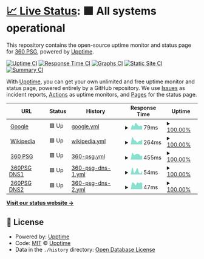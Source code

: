 # [📈 Live Status](https://upptime.360psg.net): <!--live status--> **🟩 All systems operational**

This repository contains the open-source uptime monitor and status page for [360 PSG](https://www.360psg.com), powered by [Upptime](https://github.com/upptime/upptime).

[![Uptime CI](https://github.com/360psg/upptime/workflows/Uptime%20CI/badge.svg)](https://github.com/360psg/upptime/actions?query=workflow%3A%22Uptime+CI%22)
[![Response Time CI](https://github.com/360psg/upptime/workflows/Response%20Time%20CI/badge.svg)](https://github.com/360psg/upptime/actions?query=workflow%3A%22Response+Time+CI%22)
[![Graphs CI](https://github.com/360psg/upptime/workflows/Graphs%20CI/badge.svg)](https://github.com/360psg/upptime/actions?query=workflow%3A%22Graphs+CI%22)
[![Static Site CI](https://github.com/360psg/upptime/workflows/Static%20Site%20CI/badge.svg)](https://github.com/360psg/upptime/actions?query=workflow%3A%22Static+Site+CI%22)
[![Summary CI](https://github.com/360psg/upptime/workflows/Summary%20CI/badge.svg)](https://github.com/360psg/upptime/actions?query=workflow%3A%22Summary+CI%22)

With [Upptime](https://upptime.js.org), you can get your own unlimited and free uptime monitor and status page, powered entirely by a GitHub repository. We use [Issues](https://github.com/upptime/upptime/issues) as incident reports, [Actions](https://github.com/360psg/upptime/actions) as uptime monitors, and [Pages](https://demo.upptime.js.org) for the status page.

<!--start: status pages-->
<!-- This summary is generated by Upptime (https://github.com/upptime/upptime) -->
<!-- Do not edit this manually, your changes will be overwritten -->
<!-- prettier-ignore -->
| URL | Status | History | Response Time | Uptime |
| --- | ------ | ------- | ------------- | ------ |
| <img alt="" src="https://favicons.githubusercontent.com/www.google.com" height="13"> [Google](https://www.google.com) | 🟩 Up | [google.yml](https://github.com/360PSG/upptime/commits/HEAD/history/google.yml) | <details><summary><img alt="Response time graph" src="./graphs/google/response-time-week.png" height="20"> 79ms</summary><br><a href="https://upptime.360psg.net/history/google"><img alt="Response time 75" src="https://img.shields.io/endpoint?url=https%3A%2F%2Fraw.githubusercontent.com%2F360PSG%2Fupptime%2FHEAD%2Fapi%2Fgoogle%2Fresponse-time.json"></a><br><a href="https://upptime.360psg.net/history/google"><img alt="24-hour response time 64" src="https://img.shields.io/endpoint?url=https%3A%2F%2Fraw.githubusercontent.com%2F360PSG%2Fupptime%2FHEAD%2Fapi%2Fgoogle%2Fresponse-time-day.json"></a><br><a href="https://upptime.360psg.net/history/google"><img alt="7-day response time 79" src="https://img.shields.io/endpoint?url=https%3A%2F%2Fraw.githubusercontent.com%2F360PSG%2Fupptime%2FHEAD%2Fapi%2Fgoogle%2Fresponse-time-week.json"></a><br><a href="https://upptime.360psg.net/history/google"><img alt="30-day response time 75" src="https://img.shields.io/endpoint?url=https%3A%2F%2Fraw.githubusercontent.com%2F360PSG%2Fupptime%2FHEAD%2Fapi%2Fgoogle%2Fresponse-time-month.json"></a><br><a href="https://upptime.360psg.net/history/google"><img alt="1-year response time 75" src="https://img.shields.io/endpoint?url=https%3A%2F%2Fraw.githubusercontent.com%2F360PSG%2Fupptime%2FHEAD%2Fapi%2Fgoogle%2Fresponse-time-year.json"></a></details> | <details><summary><a href="https://upptime.360psg.net/history/google">100.00%</a></summary><a href="https://upptime.360psg.net/history/google"><img alt="All-time uptime 100.00%" src="https://img.shields.io/endpoint?url=https%3A%2F%2Fraw.githubusercontent.com%2F360PSG%2Fupptime%2FHEAD%2Fapi%2Fgoogle%2Fuptime.json"></a><br><a href="https://upptime.360psg.net/history/google"><img alt="24-hour uptime 100.00%" src="https://img.shields.io/endpoint?url=https%3A%2F%2Fraw.githubusercontent.com%2F360PSG%2Fupptime%2FHEAD%2Fapi%2Fgoogle%2Fuptime-day.json"></a><br><a href="https://upptime.360psg.net/history/google"><img alt="7-day uptime 100.00%" src="https://img.shields.io/endpoint?url=https%3A%2F%2Fraw.githubusercontent.com%2F360PSG%2Fupptime%2FHEAD%2Fapi%2Fgoogle%2Fuptime-week.json"></a><br><a href="https://upptime.360psg.net/history/google"><img alt="30-day uptime 100.00%" src="https://img.shields.io/endpoint?url=https%3A%2F%2Fraw.githubusercontent.com%2F360PSG%2Fupptime%2FHEAD%2Fapi%2Fgoogle%2Fuptime-month.json"></a><br><a href="https://upptime.360psg.net/history/google"><img alt="1-year uptime 100.00%" src="https://img.shields.io/endpoint?url=https%3A%2F%2Fraw.githubusercontent.com%2F360PSG%2Fupptime%2FHEAD%2Fapi%2Fgoogle%2Fuptime-year.json"></a></details>
| <img alt="" src="https://favicons.githubusercontent.com/en.wikipedia.org" height="13"> [Wikipedia](https://en.wikipedia.org) | 🟩 Up | [wikipedia.yml](https://github.com/360PSG/upptime/commits/HEAD/history/wikipedia.yml) | <details><summary><img alt="Response time graph" src="./graphs/wikipedia/response-time-week.png" height="20"> 264ms</summary><br><a href="https://upptime.360psg.net/history/wikipedia"><img alt="Response time 279" src="https://img.shields.io/endpoint?url=https%3A%2F%2Fraw.githubusercontent.com%2F360PSG%2Fupptime%2FHEAD%2Fapi%2Fwikipedia%2Fresponse-time.json"></a><br><a href="https://upptime.360psg.net/history/wikipedia"><img alt="24-hour response time 313" src="https://img.shields.io/endpoint?url=https%3A%2F%2Fraw.githubusercontent.com%2F360PSG%2Fupptime%2FHEAD%2Fapi%2Fwikipedia%2Fresponse-time-day.json"></a><br><a href="https://upptime.360psg.net/history/wikipedia"><img alt="7-day response time 264" src="https://img.shields.io/endpoint?url=https%3A%2F%2Fraw.githubusercontent.com%2F360PSG%2Fupptime%2FHEAD%2Fapi%2Fwikipedia%2Fresponse-time-week.json"></a><br><a href="https://upptime.360psg.net/history/wikipedia"><img alt="30-day response time 279" src="https://img.shields.io/endpoint?url=https%3A%2F%2Fraw.githubusercontent.com%2F360PSG%2Fupptime%2FHEAD%2Fapi%2Fwikipedia%2Fresponse-time-month.json"></a><br><a href="https://upptime.360psg.net/history/wikipedia"><img alt="1-year response time 279" src="https://img.shields.io/endpoint?url=https%3A%2F%2Fraw.githubusercontent.com%2F360PSG%2Fupptime%2FHEAD%2Fapi%2Fwikipedia%2Fresponse-time-year.json"></a></details> | <details><summary><a href="https://upptime.360psg.net/history/wikipedia">100.00%</a></summary><a href="https://upptime.360psg.net/history/wikipedia"><img alt="All-time uptime 100.00%" src="https://img.shields.io/endpoint?url=https%3A%2F%2Fraw.githubusercontent.com%2F360PSG%2Fupptime%2FHEAD%2Fapi%2Fwikipedia%2Fuptime.json"></a><br><a href="https://upptime.360psg.net/history/wikipedia"><img alt="24-hour uptime 100.00%" src="https://img.shields.io/endpoint?url=https%3A%2F%2Fraw.githubusercontent.com%2F360PSG%2Fupptime%2FHEAD%2Fapi%2Fwikipedia%2Fuptime-day.json"></a><br><a href="https://upptime.360psg.net/history/wikipedia"><img alt="7-day uptime 100.00%" src="https://img.shields.io/endpoint?url=https%3A%2F%2Fraw.githubusercontent.com%2F360PSG%2Fupptime%2FHEAD%2Fapi%2Fwikipedia%2Fuptime-week.json"></a><br><a href="https://upptime.360psg.net/history/wikipedia"><img alt="30-day uptime 100.00%" src="https://img.shields.io/endpoint?url=https%3A%2F%2Fraw.githubusercontent.com%2F360PSG%2Fupptime%2FHEAD%2Fapi%2Fwikipedia%2Fuptime-month.json"></a><br><a href="https://upptime.360psg.net/history/wikipedia"><img alt="1-year uptime 100.00%" src="https://img.shields.io/endpoint?url=https%3A%2F%2Fraw.githubusercontent.com%2F360PSG%2Fupptime%2FHEAD%2Fapi%2Fwikipedia%2Fuptime-year.json"></a></details>
| <img alt="" src="https://favicons.githubusercontent.com/www.360psg.com" height="13"> [360 PSG](https://www.360psg.com) | 🟩 Up | [360-psg.yml](https://github.com/360PSG/upptime/commits/HEAD/history/360-psg.yml) | <details><summary><img alt="Response time graph" src="./graphs/360-psg/response-time-week.png" height="20"> 455ms</summary><br><a href="https://upptime.360psg.net/history/360-psg"><img alt="Response time 680" src="https://img.shields.io/endpoint?url=https%3A%2F%2Fraw.githubusercontent.com%2F360PSG%2Fupptime%2FHEAD%2Fapi%2F360-psg%2Fresponse-time.json"></a><br><a href="https://upptime.360psg.net/history/360-psg"><img alt="24-hour response time 364" src="https://img.shields.io/endpoint?url=https%3A%2F%2Fraw.githubusercontent.com%2F360PSG%2Fupptime%2FHEAD%2Fapi%2F360-psg%2Fresponse-time-day.json"></a><br><a href="https://upptime.360psg.net/history/360-psg"><img alt="7-day response time 455" src="https://img.shields.io/endpoint?url=https%3A%2F%2Fraw.githubusercontent.com%2F360PSG%2Fupptime%2FHEAD%2Fapi%2F360-psg%2Fresponse-time-week.json"></a><br><a href="https://upptime.360psg.net/history/360-psg"><img alt="30-day response time 680" src="https://img.shields.io/endpoint?url=https%3A%2F%2Fraw.githubusercontent.com%2F360PSG%2Fupptime%2FHEAD%2Fapi%2F360-psg%2Fresponse-time-month.json"></a><br><a href="https://upptime.360psg.net/history/360-psg"><img alt="1-year response time 680" src="https://img.shields.io/endpoint?url=https%3A%2F%2Fraw.githubusercontent.com%2F360PSG%2Fupptime%2FHEAD%2Fapi%2F360-psg%2Fresponse-time-year.json"></a></details> | <details><summary><a href="https://upptime.360psg.net/history/360-psg">100.00%</a></summary><a href="https://upptime.360psg.net/history/360-psg"><img alt="All-time uptime 100.00%" src="https://img.shields.io/endpoint?url=https%3A%2F%2Fraw.githubusercontent.com%2F360PSG%2Fupptime%2FHEAD%2Fapi%2F360-psg%2Fuptime.json"></a><br><a href="https://upptime.360psg.net/history/360-psg"><img alt="24-hour uptime 100.00%" src="https://img.shields.io/endpoint?url=https%3A%2F%2Fraw.githubusercontent.com%2F360PSG%2Fupptime%2FHEAD%2Fapi%2F360-psg%2Fuptime-day.json"></a><br><a href="https://upptime.360psg.net/history/360-psg"><img alt="7-day uptime 100.00%" src="https://img.shields.io/endpoint?url=https%3A%2F%2Fraw.githubusercontent.com%2F360PSG%2Fupptime%2FHEAD%2Fapi%2F360-psg%2Fuptime-week.json"></a><br><a href="https://upptime.360psg.net/history/360-psg"><img alt="30-day uptime 100.00%" src="https://img.shields.io/endpoint?url=https%3A%2F%2Fraw.githubusercontent.com%2F360PSG%2Fupptime%2FHEAD%2Fapi%2F360-psg%2Fuptime-month.json"></a><br><a href="https://upptime.360psg.net/history/360-psg"><img alt="1-year uptime 100.00%" src="https://img.shields.io/endpoint?url=https%3A%2F%2Fraw.githubusercontent.com%2F360PSG%2Fupptime%2FHEAD%2Fapi%2F360-psg%2Fuptime-year.json"></a></details>
| <img alt="" src="https://favicons.githubusercontent.com/null" height="13"> [360PSG DNS1](ns1.360psg.com) | 🟩 Up | [360-psg-dns-1.yml](https://github.com/360PSG/upptime/commits/HEAD/history/360-psg-dns-1.yml) | <details><summary><img alt="Response time graph" src="./graphs/360-psg-dns-1/response-time-week.png" height="20"> 54ms</summary><br><a href="https://upptime.360psg.net/history/360-psg-dns-1"><img alt="Response time 59" src="https://img.shields.io/endpoint?url=https%3A%2F%2Fraw.githubusercontent.com%2F360PSG%2Fupptime%2FHEAD%2Fapi%2F360-psg-dns-1%2Fresponse-time.json"></a><br><a href="https://upptime.360psg.net/history/360-psg-dns-1"><img alt="24-hour response time 54" src="https://img.shields.io/endpoint?url=https%3A%2F%2Fraw.githubusercontent.com%2F360PSG%2Fupptime%2FHEAD%2Fapi%2F360-psg-dns-1%2Fresponse-time-day.json"></a><br><a href="https://upptime.360psg.net/history/360-psg-dns-1"><img alt="7-day response time 54" src="https://img.shields.io/endpoint?url=https%3A%2F%2Fraw.githubusercontent.com%2F360PSG%2Fupptime%2FHEAD%2Fapi%2F360-psg-dns-1%2Fresponse-time-week.json"></a><br><a href="https://upptime.360psg.net/history/360-psg-dns-1"><img alt="30-day response time 59" src="https://img.shields.io/endpoint?url=https%3A%2F%2Fraw.githubusercontent.com%2F360PSG%2Fupptime%2FHEAD%2Fapi%2F360-psg-dns-1%2Fresponse-time-month.json"></a><br><a href="https://upptime.360psg.net/history/360-psg-dns-1"><img alt="1-year response time 59" src="https://img.shields.io/endpoint?url=https%3A%2F%2Fraw.githubusercontent.com%2F360PSG%2Fupptime%2FHEAD%2Fapi%2F360-psg-dns-1%2Fresponse-time-year.json"></a></details> | <details><summary><a href="https://upptime.360psg.net/history/360-psg-dns-1">100.00%</a></summary><a href="https://upptime.360psg.net/history/360-psg-dns-1"><img alt="All-time uptime 100.00%" src="https://img.shields.io/endpoint?url=https%3A%2F%2Fraw.githubusercontent.com%2F360PSG%2Fupptime%2FHEAD%2Fapi%2F360-psg-dns-1%2Fuptime.json"></a><br><a href="https://upptime.360psg.net/history/360-psg-dns-1"><img alt="24-hour uptime 100.00%" src="https://img.shields.io/endpoint?url=https%3A%2F%2Fraw.githubusercontent.com%2F360PSG%2Fupptime%2FHEAD%2Fapi%2F360-psg-dns-1%2Fuptime-day.json"></a><br><a href="https://upptime.360psg.net/history/360-psg-dns-1"><img alt="7-day uptime 100.00%" src="https://img.shields.io/endpoint?url=https%3A%2F%2Fraw.githubusercontent.com%2F360PSG%2Fupptime%2FHEAD%2Fapi%2F360-psg-dns-1%2Fuptime-week.json"></a><br><a href="https://upptime.360psg.net/history/360-psg-dns-1"><img alt="30-day uptime 100.00%" src="https://img.shields.io/endpoint?url=https%3A%2F%2Fraw.githubusercontent.com%2F360PSG%2Fupptime%2FHEAD%2Fapi%2F360-psg-dns-1%2Fuptime-month.json"></a><br><a href="https://upptime.360psg.net/history/360-psg-dns-1"><img alt="1-year uptime 100.00%" src="https://img.shields.io/endpoint?url=https%3A%2F%2Fraw.githubusercontent.com%2F360PSG%2Fupptime%2FHEAD%2Fapi%2F360-psg-dns-1%2Fuptime-year.json"></a></details>
| <img alt="" src="https://favicons.githubusercontent.com/null" height="13"> [360PSG DNS2](ns2.360psg.com) | 🟩 Up | [360-psg-dns-2.yml](https://github.com/360PSG/upptime/commits/HEAD/history/360-psg-dns-2.yml) | <details><summary><img alt="Response time graph" src="./graphs/360-psg-dns-2/response-time-week.png" height="20"> 47ms</summary><br><a href="https://upptime.360psg.net/history/360-psg-dns-2"><img alt="Response time 48" src="https://img.shields.io/endpoint?url=https%3A%2F%2Fraw.githubusercontent.com%2F360PSG%2Fupptime%2FHEAD%2Fapi%2F360-psg-dns-2%2Fresponse-time.json"></a><br><a href="https://upptime.360psg.net/history/360-psg-dns-2"><img alt="24-hour response time 47" src="https://img.shields.io/endpoint?url=https%3A%2F%2Fraw.githubusercontent.com%2F360PSG%2Fupptime%2FHEAD%2Fapi%2F360-psg-dns-2%2Fresponse-time-day.json"></a><br><a href="https://upptime.360psg.net/history/360-psg-dns-2"><img alt="7-day response time 47" src="https://img.shields.io/endpoint?url=https%3A%2F%2Fraw.githubusercontent.com%2F360PSG%2Fupptime%2FHEAD%2Fapi%2F360-psg-dns-2%2Fresponse-time-week.json"></a><br><a href="https://upptime.360psg.net/history/360-psg-dns-2"><img alt="30-day response time 48" src="https://img.shields.io/endpoint?url=https%3A%2F%2Fraw.githubusercontent.com%2F360PSG%2Fupptime%2FHEAD%2Fapi%2F360-psg-dns-2%2Fresponse-time-month.json"></a><br><a href="https://upptime.360psg.net/history/360-psg-dns-2"><img alt="1-year response time 48" src="https://img.shields.io/endpoint?url=https%3A%2F%2Fraw.githubusercontent.com%2F360PSG%2Fupptime%2FHEAD%2Fapi%2F360-psg-dns-2%2Fresponse-time-year.json"></a></details> | <details><summary><a href="https://upptime.360psg.net/history/360-psg-dns-2">100.00%</a></summary><a href="https://upptime.360psg.net/history/360-psg-dns-2"><img alt="All-time uptime 100.00%" src="https://img.shields.io/endpoint?url=https%3A%2F%2Fraw.githubusercontent.com%2F360PSG%2Fupptime%2FHEAD%2Fapi%2F360-psg-dns-2%2Fuptime.json"></a><br><a href="https://upptime.360psg.net/history/360-psg-dns-2"><img alt="24-hour uptime 100.00%" src="https://img.shields.io/endpoint?url=https%3A%2F%2Fraw.githubusercontent.com%2F360PSG%2Fupptime%2FHEAD%2Fapi%2F360-psg-dns-2%2Fuptime-day.json"></a><br><a href="https://upptime.360psg.net/history/360-psg-dns-2"><img alt="7-day uptime 100.00%" src="https://img.shields.io/endpoint?url=https%3A%2F%2Fraw.githubusercontent.com%2F360PSG%2Fupptime%2FHEAD%2Fapi%2F360-psg-dns-2%2Fuptime-week.json"></a><br><a href="https://upptime.360psg.net/history/360-psg-dns-2"><img alt="30-day uptime 100.00%" src="https://img.shields.io/endpoint?url=https%3A%2F%2Fraw.githubusercontent.com%2F360PSG%2Fupptime%2FHEAD%2Fapi%2F360-psg-dns-2%2Fuptime-month.json"></a><br><a href="https://upptime.360psg.net/history/360-psg-dns-2"><img alt="1-year uptime 100.00%" src="https://img.shields.io/endpoint?url=https%3A%2F%2Fraw.githubusercontent.com%2F360PSG%2Fupptime%2FHEAD%2Fapi%2F360-psg-dns-2%2Fuptime-year.json"></a></details>

<!--end: status pages-->

[**Visit our status website →**](https://demo.upptime.js.org)

## 📄 License

- Powered by: [Upptime](https://github.com/upptime/upptime)
- Code: [MIT](./LICENSE) © [Upptime](https://upptime.js.org)
- Data in the `./history` directory: [Open Database License](https://opendatacommons.org/licenses/odbl/1-0/)
